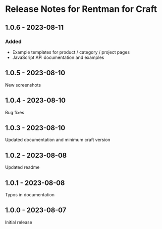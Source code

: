 # Release Notes for Rentman for Craft

## 1.0.6 - 2023-08-11
### Added
* Example templates for product / category / project pages
* JavaScript API documentation and examples

## 1.0.5 - 2023-08-10
New screenshots

## 1.0.4 - 2023-08-10
Bug fixes

## 1.0.3 - 2023-08-10
Updated documentation and minimum craft version

## 1.0.2 - 2023-08-08
Updated readme

## 1.0.1 - 2023-08-08
Typos in documentation

## 1.0.0 - 2023-08-07
Initial release
